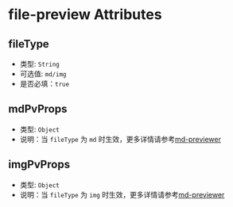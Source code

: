 # file-preview Attributes

## fileType

- 类型: `String`
- 可选值: `md/img`
- 是否必填：`true`

## mdPvProps

- 类型: `Object`
- 说明：当 `fileType` 为 `md` 时生效，更多详情请参考[md-previewer](/chapter/md-previewer/)

## imgPvProps

- 类型: `Object`
- 说明：当 `fileType` 为 `img` 时生效，更多详情请参考[md-previewer](/chapter/img-previewer/)
